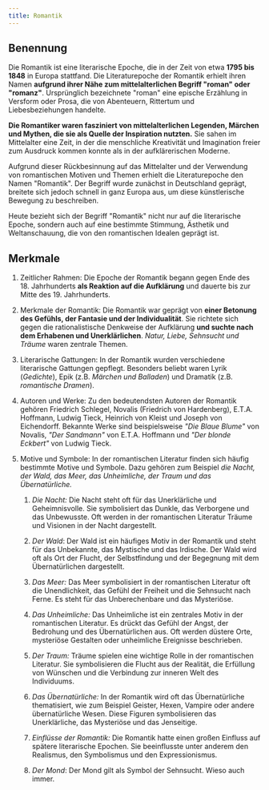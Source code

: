 ```yaml
---
title: Romantik
---
```

## Benennung

Die Romantik ist eine literarische Epoche, die in der Zeit von etwa **1795 bis 1848** in Europa stattfand. 
Die Literaturepoche der Romantik erhielt ihren Namen **aufgrund ihrer Nähe zum mittelalterlichen Begriff "roman" oder "romanz"**. Ursprünglich bezeichnete "roman" eine epische Erzählung in Versform oder Prosa, die von Abenteuern, Rittertum und Liebesbeziehungen handelte.

**Die Romantiker waren fasziniert von mittelalterlichen Legenden, Märchen und Mythen, die sie als Quelle der Inspiration nutzten.** Sie sahen im Mittelalter eine Zeit, in der die menschliche Kreativität und Imagination freier zum Ausdruck kommen konnte als in der aufklärerischen Moderne.

Aufgrund dieser Rückbesinnung auf das Mittelalter und der Verwendung von romantischen Motiven und Themen erhielt die Literaturepoche den Namen "Romantik". Der Begriff wurde zunächst in Deutschland geprägt, breitete sich jedoch schnell in ganz Europa aus, um diese künstlerische Bewegung zu beschreiben.

Heute bezieht sich der Begriff "Romantik" nicht nur auf die literarische Epoche, sondern auch auf eine bestimmte Stimmung, Ästhetik und Weltanschauung, die von den romantischen Idealen geprägt ist.

## Merkmale 

1. Zeitlicher Rahmen: Die Epoche der Romantik begann gegen Ende des 18. Jahrhunderts **als Reaktion auf die Aufklärung** und dauerte bis zur Mitte des 19. Jahrhunderts.

2. Merkmale der Romantik: Die Romantik war geprägt von **einer Betonung des Gefühls, der Fantasie und der Individualität**. Sie richtete sich gegen die rationalistische Denkweise der Aufklärung **und suchte nach dem Erhabenen und Unerklärlichen**. *Natur, Liebe, Sehnsucht und Träume* waren zentrale Themen.

3. Literarische Gattungen: In der Romantik wurden verschiedene literarische Gattungen gepflegt. Besonders beliebt waren Lyrik (*Gedichte*), Epik (z.B. *Märchen und Balladen*) und Dramatik (z.B. *romantische Dramen*).

4. Autoren und Werke: Zu den bedeutendsten Autoren der Romantik gehören Friedrich Schlegel, Novalis (Friedrich von Hardenberg), E.T.A. Hoffmann, Ludwig Tieck, Heinrich von Kleist und Joseph von Eichendorff. Bekannte Werke sind beispielsweise *"Die Blaue Blume"* von Novalis, *"Der Sandmann"* von E.T.A. Hoffmann und *"Der blonde Eckbert"* von Ludwig Tieck.

5. Motive und Symbole: In der romantischen Literatur finden sich häufig bestimmte Motive und Symbole. Dazu gehören zum Beispiel *die Nacht, der Wald, das Meer, das Unheimliche, der Traum und das Übernatürliche.*
	
	 1. *Die Nacht:* Die Nacht steht oft für das Unerklärliche und Geheimnisvolle. Sie symbolisiert das Dunkle, das Verborgene und das Unbewusste. Oft werden in der romantischen Literatur Träume und Visionen in der Nacht dargestellt.
    
	2. *Der Wald*: Der Wald ist ein häufiges Motiv in der Romantik und steht für das Unbekannte, das Mystische und das Irdische. Der Wald wird oft als Ort der Flucht, der Selbstfindung und der Begegnung mit dem Übernatürlichen dargestellt.
    
	3. *Das Meer:* Das Meer symbolisiert in der romantischen Literatur oft die Unendlichkeit, das Gefühl der Freiheit und die Sehnsucht nach Ferne. Es steht für das Unberechenbare und das Mysteriöse.
    
	4. *Das Unheimliche:* Das Unheimliche ist ein zentrales Motiv in der romantischen Literatur. Es drückt das Gefühl der Angst, der Bedrohung und des Übernatürlichen aus. Oft werden düstere Orte, mysteriöse Gestalten oder unheimliche Ereignisse beschrieben.
    
	5. *Der Traum:* Träume spielen eine wichtige Rolle in der romantischen Literatur. Sie symbolisieren die Flucht aus der Realität, die Erfüllung von Wünschen und die Verbindung zur inneren Welt des Individuums.
    
	6. *Das Übernatürliche:* In der Romantik wird oft das Übernatürliche thematisiert, wie zum Beispiel Geister, Hexen, Vampire oder andere übernatürliche Wesen. Diese Figuren symbolisieren das Unerklärliche, das Mysteriöse und das Jenseitige.
	
	7. *Einflüsse der Romantik:* Die Romantik hatte einen großen Einfluss auf spätere literarische Epochen. Sie beeinflusste unter anderem den Realismus, den Symbolismus und den Expressionismus.
	   
	8. *Der Mond*: Der Mond gilt als Symbol der Sehnsucht. Wieso auch immer. 